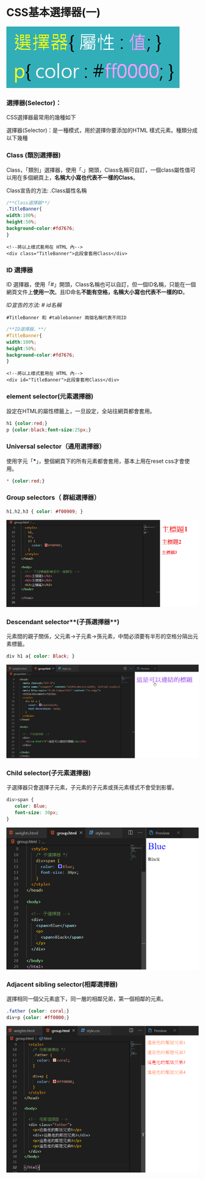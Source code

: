 # CSS基本選擇器\(一\)

![](../.gitbook/assets/image%20%285%29.png)

### 選擇器\(Selector\)：

CSS選擇器最常用的幾種如下

選擇器\(Selector\)：是一種模式，用於選擇你要添加的HTML 樣式元素。種類分成以下幾種

### Class \(類別選擇器\)

Class，「類別」選擇器，使用「.」開頭，Class名稱可自訂，一個class屬性值可以用在多個網頁上，**名稱大小寫也代表不一樣的Class**。

Class宣告的方法:  .Class屬性名稱

```css
/**Class選擇器**/
.TitleBanner{
width:100%;
height:50%;
background-color:#fd7676;
}
```

```markup
<!--將以上樣式套用在 HTML 內-->
<div class="TitleBanner">此段會套用Class</div>
```

### ID 選擇器

ID 選擇器，使用「\#」開頭，Class名稱也可以自訂，但一個ID名稱，只能在一個網頁文件上**使用一次**。且ID命名**不能有空格，名稱大小寫也代表不一樣的ID**。

_ID宣告的方法: \# id名稱_

```markup
#TitleBanner 和 #tablebanner 兩個名稱代表不同ID
```

```css
/**ID選擇器，**/
#TitleBanner{
width:100%;
height:50%;
background-color:#fd7676;
}
```

```markup
<!--將以上樣式套用在 HTML 內-->
<div id="TitleBanner">此段會套用Class</div>
```

### element selector\(元素選擇器\)

設定在HTML的屬性標籤上，一旦設定，全站往網頁都會套用。

```css
h1 {color:red;}
p {color:black;font-size:25px;}
```

### Universal selector（通用選擇器）

使用字元「**\***」，整個網頁下的所有元素都會套用，基本上用在reset css才會使用。

```css
* {color:red;}
```

### Group selectors（ **群組選擇器**）

```css
h1,h2,h3 { color: #f00909; }
```

![](../.gitbook/assets/image%20%288%29.png)

###  Descendant selector**\(子孫選擇器**\)

元素間的親子關係，父元素→子元素→孫元素，中間必須要有半形的空格分隔出元素標籤。

```css
div h1 a{ color: Black; } 
```

![](../.gitbook/assets/image%20%2819%29.png)

### Child selector\(子元素選擇器\)

子選擇器只會選擇子元素，子元素的子元素或孫元素樣式不會受到影響。

```css
div>span {
   color: Blue;
   font-size: 30px;
}
```

![](../.gitbook/assets/image.png)

###  Adjacent sibling selector\(**相鄰選擇器\)**

選擇相同一個父元素底下，同一層的相鄰兄弟，第一個相鄰的元素。

```css
.father {color: coral;}
div+p {color: #ff0000;}
```

![](../.gitbook/assets/image%20%2812%29.png)

